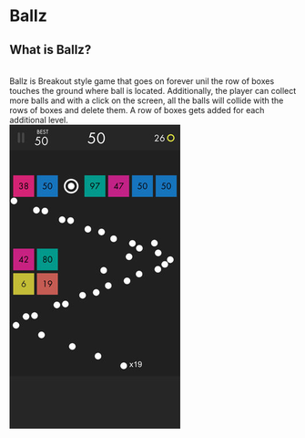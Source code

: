 # Ballz

## What is Ballz?
<br/> Ballz is Breakout style game that goes on forever unil the row of boxes touches the ground where ball is located. Additionally, the player can collect more balls and with a click on the screen, all the balls will collide with the rows of boxes and delete them. A row of boxes gets added for each additional level. <br/> 
![Below is an example of a playing screen of Ballz](https://raw.githubusercontent.com/rndev2017/Ballz/ReadMeEdits/Pictures/ballz.jpg)



